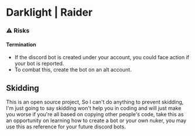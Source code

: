 # Darklight | Raider

### ⚠️ Risks

#### Termination
- If the discord bot is created under your account, you could face action if your bot is reported.
- To combat this, create the bot on an alt account.

## Skidding
This is an open source project, So I can't do anything to prevent skidding, I'm just going to say skidding won't help you in coding and will just make you worse if you're all based on copying other people's code, take this as an opportunity on learning how to create a bot or your own nuker, you may use this as reference for your future discord bots.
